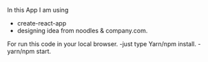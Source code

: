 In this App I am using

- create-react-app
- designing idea from noodles & company.com.

For run this code in your local browser.
-just type Yarn/npm install.
-yarn/npm start.
